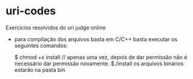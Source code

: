 # uri-codes

Exercícios resolvidos do uri judge online
- para compilação dos arquivos basta  em C/C++ basta executar os seguintes comandos:

  $ chmod +x install // apenas uma vez, depois de dar permissão não é necessário dar permissão novamente.
  $./install
os arquivos binários estarão na pasta bin
